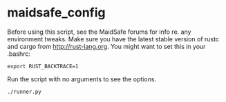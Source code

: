 # maidsafe_config

Before using this script, see the MaidSafe forums for info re. any environment tweaks.
Make sure you have the latest stable version of rustc and cargo from http://rust-lang.org.
You might want to set this in your .bashrc:

    export RUST_BACKTRACE=1

Run the script with no arguments to see the options.

    ./runner.py

